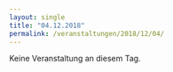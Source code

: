 ```yaml
---
layout: single
title: "04.12.2018"
permalink: /veranstaltungen/2018/12/04/
---
```


Keine Veranstaltung an diesem Tag.

